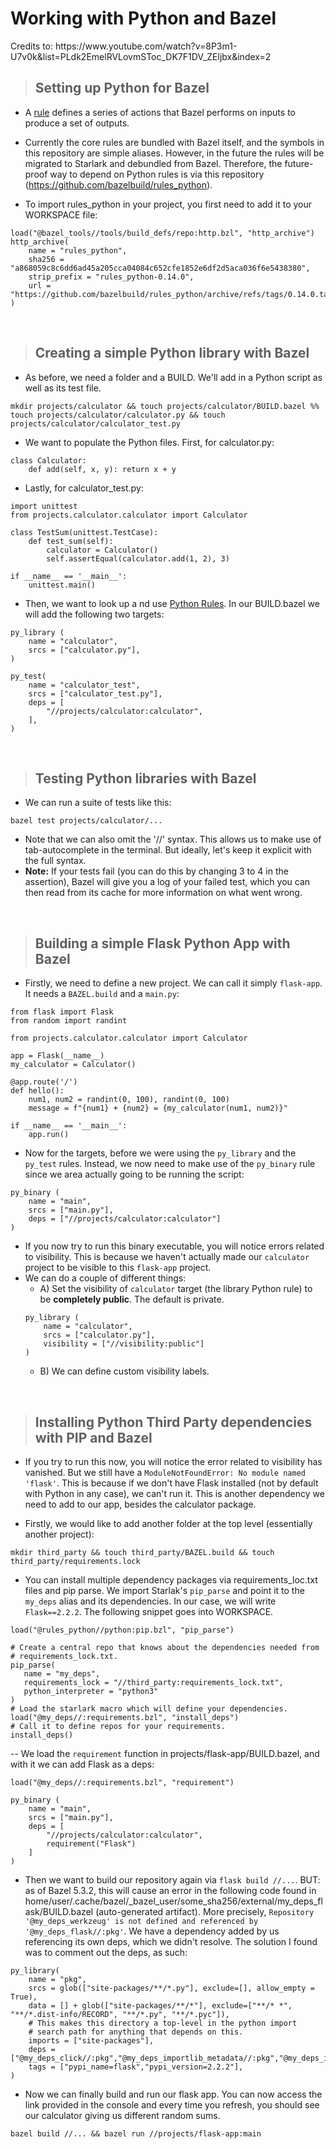 <h1>Working with Python and Bazel</h1>
Credits to:
https://www.youtube.com/watch?v=8P3m1-U7v0k&list=PLdk2EmelRVLovmSToc_DK7F1DV_ZEljbx&index=2
<br>

> <h2>Setting up Python for Bazel</h2>

- A [rule](https://bazel.build/extending/rules) defines a series of actions that Bazel performs on inputs to produce a set of outputs. 
- Currently the core rules are bundled with Bazel itself, and the symbols in this repository are simple aliases. However, in the future the rules will be migrated to Starlark and debundled from Bazel. Therefore, the future-proof way to depend on Python rules is via this repository (https://github.com/bazelbuild/rules_python). 

- To import rules_python in your project, you first need to add it to your WORKSPACE file:
~~~
load("@bazel_tools//tools/build_defs/repo:http.bzl", "http_archive")
http_archive(
    name = "rules_python",
    sha256 = "a868059c8c6dd6ad45a205cca04084c652cfe1852e6df2d5aca036f6e5438380",
    strip_prefix = "rules_python-0.14.0",
    url = "https://github.com/bazelbuild/rules_python/archive/refs/tags/0.14.0.tar.gz",
)
~~~

<br>

> <h2>Creating a simple Python library with Bazel</h2>

- As before, we need a folder and a BUILD. We'll add in a Python script as well as its test file.

~~~
mkdir projects/calculator && touch projects/calculator/BUILD.bazel %% touch projects/calculator/calculator.py && touch projects/calculator/calculator_test.py
~~~

- We want to populate the Python files. First, for calculator.py:
~~~
class Calculator:
    def add(self, x, y): return x + y
~~~
- Lastly, for calculator_test.py:
~~~
import unittest
from projects.calculator.calculator import Calculator

class TestSum(unittest.TestCase):
    def test_sum(self):
        calculator = Calculator()
        self.assertEqual(calculator.add(1, 2), 3)

if __name__ == '__main__':
    unittest.main()
~~~

- Then, we want to look up a nd use [Python Rules](https://bazel.build/reference/be/python). In our BUILD.bazel we will add the following two targets:
~~~
py_library (
    name = "calculator",
    srcs = ["calculator.py"],
)

py_test(
    name = "calculator_test",
    srcs = ["calculator_test.py"],
    deps = [
        "//projects/calculator:calculator",
    ],
)
~~~

<br>

> <h2>Testing Python libraries with Bazel</h2>

- We can run a suite of tests like this:
~~~
bazel test projects/calculator/...
~~~

- Note that we can also omit the '//' syntax. This allows us to make use of tab-autocomplete in the terminal. But ideally, let's keep it explicit with the full syntax.
- <b>Note:</b> If your tests fail (you can do this by changing 3 to 4 in the assertion), Bazel will give you a log of your failed test, which you can then read from its cache for more information on what went wrong. 

<br>

> <h2>Building a simple Flask Python App with Bazel</h2>

- Firstly, we need to define a new project. We can call it simply `flask-app`. It needs a `BAZEL.build` and a `main.py`:

~~~
from flask import Flask
from random import randint

from projects.calculator.calculator import Calculator

app = Flask(__name__)
my_calculator = Calculator()

@app.route('/')
def hello():
    num1, num2 = randint(0, 100), randint(0, 100)
    message = f"{num1} + {num2} = {my_calculator(num1, num2)}"
    
if __name__ == '__main__':
    app.run()
~~~

- Now for the targets, before we were using the `py_library` and the `py_test` rules. Instead, we now need to make use of the `py_binary` rule since we area actually going to be running the script:

~~~
py_binary (
    name = "main",
    srcs = ["main.py"],
    deps = ["//projects/calculator:calculator"]
)
~~~

- If you now try to run this binary executable, you will notice errors related to visibility. This is because we haven't actually made our `calculator` project to be visible to this `flask-app` project.
- We can do a couple of different things:
    - A) Set the visibility of `calculator` target (the library Python rule) to be <b>completely public</b>. The default is private.
    ~~~
    py_library (
        name = "calculator",
        srcs = ["calculator.py"],
        visibility = ["//visibility:public"]
    )
    ~~~
    - B) We can define custom visibility labels.


<br>

> <h2>Installing Python Third Party dependencies with PIP and Bazel</h2>

- If you try to run this now, you will notice the error related to visibility has vanished. But we still have a `ModuleNotFoundError: No module named 'flask'`. This is because if we don't have Flask installed (not by default with Python in any case), we can't run it. This is another dependency we need to add to our app, besides the calculator package.

- Firstly, we would like to add another folder at the top level (essentially another project):
~~~
mkdir third_party && touch third_party/BAZEL.build && touch third_party/requirements.lock
~~~

- You can install multiple dependency packages via requirements_loc.txt files and pip parse. We import Starlak's `pip_parse` and point it to the `my_deps` alias and its dependencies. In our case, we will write `Flask==2.2.2`. The following snippet goes into WORKSPACE.
~~~ 
load("@rules_python//python:pip.bzl", "pip_parse")

# Create a central repo that knows about the dependencies needed from
# requirements_lock.txt.
pip_parse(
   name = "my_deps",
   requirements_lock = "//third_party:requirements_lock.txt",
   python_interpreter = "python3"
)
# Load the starlark macro which will define your dependencies.
load("@my_deps//:requirements.bzl", "install_deps")
# Call it to define repos for your requirements.
install_deps()
~~~

-- We load the `requirement` function in projects/flask-app/BUILD.bazel, and with it we can add Flask as a deps:
~~~
load("@my_deps//:requirements.bzl", "requirement")

py_binary (
    name = "main",
    srcs = ["main.py"],
    deps = [
        "//projects/calculator:calculator",
        requirement("Flask")
    ]
)
~~~

- Then we want to build our repository again via `flask build //...`. BUT: as of Bazel 5.3.2, this will cause an error in the following code found in home/user/.cache/bazel/_bazel_user/some_sha256/external/my_deps_flask/BUILD.bazel (auto-generated artifact). More precisely, `Repository '@my_deps_werkzeug' is not defined and referenced by '@my_deps_flask//:pkg'`. We have a dependency added by us referencing its own deps, which we didn't resolve. The solution I found was to comment out the deps, as such:
~~~
py_library(
    name = "pkg",
    srcs = glob(["site-packages/**/*.py"], exclude=[], allow_empty = True),
    data = [] + glob(["site-packages/**/*"], exclude=["**/* *", "**/*.dist-info/RECORD", "**/*.py", "**/*.pyc"]),
    # This makes this directory a top-level in the python import
    # search path for anything that depends on this.
    imports = ["site-packages"],
    deps = ["@my_deps_click//:pkg","@my_deps_importlib_metadata//:pkg","@my_deps_itsdangerous//:pkg","@my_deps_jinja2//:pkg","@my_deps_werkzeug//:pkg"],
    tags = ["pypi_name=flask","pypi_version=2.2.2"],
)
~~~

- Now we can finally build and run our flask app. You can now access the link provided in the console and every time you refresh, you should see our calculator giving us different random sums.
~~~
bazel build //... && bazel run //projects/flask-app:main
~~~